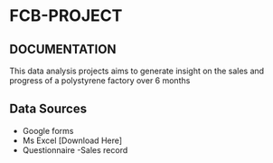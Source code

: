 # FCB-PROJECT
## DOCUMENTATION

This data analysis projects aims to generate insight on the sales and progress of a polystyrene factory over 6 months 

## Data Sources
- Google forms
- Ms Excel [Download Here] 
- Questionnaire
-Sales record

 


